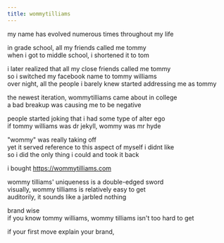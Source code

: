 ```yaml
---
title: wommytilliams
---
```

my name has evolved numerous times throughout my life

in grade school, all my friends called me tommy  
when i got to middle school, i shortened it to tom

i later realized that all my close friends called me tommy  
so i switched my facebook name to tommy williams  
over night, all the people i barely knew started addressing me as tommy

the newest iteration, wommytilliams came about in college  
a bad breakup was causing me to be negative

people started joking that i had some type of alter ego  
if tommy williams was dr jekyll, wommy was mr hyde 

"wommy" was really taking off  
yet it served reference to this aspect of myself i didnt like  
so i did the only thing i could and took it back

i bought <https://wommytilliams.com>

wommy tilliams' uniqueness is a double-edged sword  
visually, wommy tilliams is relatively easy to get  
auditorily, it sounds like a jarbled nothing 

brand wise  
if you know tommy williams, wommy tilliams isn't too hard to get

if your first move  explain your brand, 
